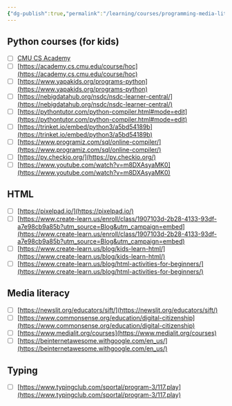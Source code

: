 ```yaml
---
{"dg-publish":true,"permalink":"/learning/courses/programming-media-literacy-courses-for-kids/","tags":["Python","Learning","Courses"],"noteIcon":"","created":"2023-12-01 14:22","updated":"2024-04-03 07:58"}
---
```


## Python courses (for kids)
- [ ] [CMU CS Academy](https://academy.cs.cmu.edu/)
- [ ] [https://academy.cs.cmu.edu/course/hoc](https://academy.cs.cmu.edu/course/hoc)  
- [ ] [https://www.yapakids.org/programs-python](https://www.yapakids.org/programs-python)  
- [ ] [https://nebigdatahub.org/nsdc/nsdc-learner-central/](https://nebigdatahub.org/nsdc/nsdc-learner-central/)  
- [ ] [https://pythontutor.com/python-compiler.html#mode=edit](https://pythontutor.com/python-compiler.html#mode=edit)  
- [ ] [https://trinket.io/embed/python3/a5bd54189b](https://trinket.io/embed/python3/a5bd54189b)  
- [ ] [https://www.programiz.com/sql/online-compiler/](https://www.programiz.com/sql/online-compiler/)  
- [ ] [https://py.checkio.org/](https://py.checkio.org/)  
- [ ] [https://www.youtube.com/watch?v=m8DXAsyaMK0](https://www.youtube.com/watch?v=m8DXAsyaMK0)  

## HTML
- [ ] [https://pixelpad.io/](https://pixelpad.io/)  
- [ ] [https://www.create-learn.us/enroll/class/1907103d-2b28-4133-93df-a7e98cb9a85b?utm_source=Blog&utm_campaign=embed](https://www.create-learn.us/enroll/class/1907103d-2b28-4133-93df-a7e98cb9a85b?utm_source=Blog&utm_campaign=embed)    
- [ ] [https://www.create-learn.us/blog/kids-learn-html/](https://www.create-learn.us/blog/kids-learn-html/)  
- [ ] [https://www.create-learn.us/blog/html-activities-for-beginners/](https://www.create-learn.us/blog/html-activities-for-beginners/) 

## Media literacy
- [ ] [https://newslit.org/educators/sift/](https://newslit.org/educators/sift/)  
- [ ] [https://www.commonsense.org/education/digital-citizenship](https://www.commonsense.org/education/digital-citizenship)    
- [ ] [https://www.medialit.org/courses](https://www.medialit.org/courses)  
- [ ] [https://beinternetawesome.withgoogle.com/en_us/](https://beinternetawesome.withgoogle.com/en_us/)
  
## Typing
- [ ] [https://www.typingclub.com/sportal/program-3/117.play](https://www.typingclub.com/sportal/program-3/117.play)  

